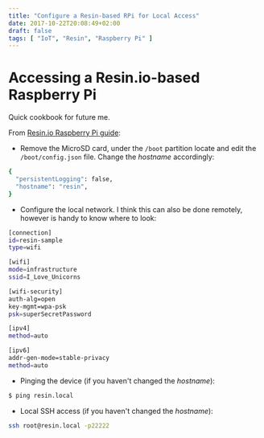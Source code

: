 ```yaml
---
title: "Configure a Resin-based RPi for Local Access"
date: 2017-10-22T20:08:49+02:00
draft: false
tags: [ "IoT", "Resin", "Raspberry Pi" ]
---
```


# Accessing a Resin.io-based Raspberry Pi

Quick cookbook for future me.

From [Resin.io Raspberry Pi guide](https://resinos.io/docs/raspberrypi3/gettingstarted/):

* Remove the MicroSD card, under the `/boot` partition locate and edit the `/boot/config.json` file.  Change the _hostname_ accordingly:

````bash
{
  "persistentLogging": false,
  "hostname": "resin",
}
````

* Configure the local network.  I think this can also be done remotely, however is handy to know where to look:

````bash
[connection]
id=resin-sample
type=wifi

[wifi]
mode=infrastructure
ssid=I_Love_Unicorns

[wifi-security]
auth-alg=open
key-mgmt=wpa-psk
psk=superSecretPassword

[ipv4]
method=auto

[ipv6]
addr-gen-mode=stable-privacy
method=auto
````

* Pinging the device (if you haven't changed the _hostname_):

````bash
$ ping resin.local
````

* Local SSH access (if you haven't changed the _hostname_):

````bash
ssh root@resin.local -p22222
````